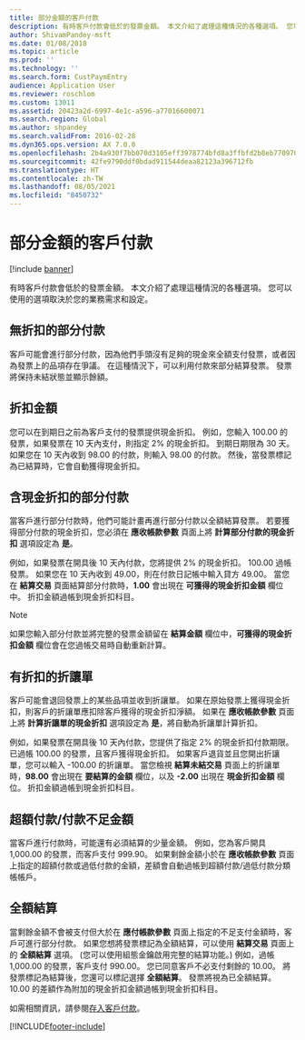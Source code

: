 ```yaml
---
title: 部分金額的客戶付款
description: 有時客戶付款會低於的發票金額。 本文介紹了處理這種情況的各種選項。 您可以使用的選項取決於您的業務需求和設定。
author: ShivamPandey-msft
ms.date: 01/08/2018
ms.topic: article
ms.prod: ''
ms.technology: ''
ms.search.form: CustPaymEntry
audience: Application User
ms.reviewer: roschlom
ms.custom: 13011
ms.assetid: 20423a2d-6997-4e1c-a596-a77016600071
ms.search.region: Global
ms.author: shpandey
ms.search.validFrom: 2016-02-28
ms.dyn365.ops.version: AX 7.0.0
ms.openlocfilehash: 2b4a930f7bb070d3105eff3978774bfd8a3ffbfd2b8eb77097028411da619c64
ms.sourcegitcommit: 42fe9790ddf0bdad911544deaa82123a396712fb
ms.translationtype: HT
ms.contentlocale: zh-TW
ms.lasthandoff: 08/05/2021
ms.locfileid: "8450732"
---
```

# <a name="customer-payments-for-a-partial-amount"></a>部分金額的客戶付款

[!include [banner](../includes/banner.md)]

有時客戶付款會低於的發票金額。 本文介紹了處理這種情況的各種選項。 您可以使用的選項取決於您的業務需求和設定。

## <a name="partial-payment-with-no-discount"></a>無折扣的部分付款

客戶可能會進行部分付款，因為他們手頭沒有足夠的現金來全額支付發票，或者因為發票上的品項存在爭議。 在這種情況下，可以利用付款來部分結算發票。 發票將保持未結狀態並顯示餘額。

## <a name="discount-amounts"></a>折扣金額
您可以在到期日之前為客戶支付的發票提供現金折扣。 例如，您輸入 100.00 的發票，如果發票在 10 天內支付，則指定 2% 的現金折扣。 到期日期限為 30 天。 如果您在 10 天內收到 98.00 的付款，則輸入 98.00 的付款。 然後，當發票標記為已結算時，它會自動獲得現金折扣。

## <a name="partial-payments-with-cash-discounts"></a>含現金折扣的部分付款
當客戶進行部分付款時，他們可能計畫再進行部分付款以全額結算發票。 若要獲得部分付款的現金折扣，您必須在 **應收帳款參數** 頁面上將 **計算部分付款的現金折扣** 選項設定為 **是**。 

例如，如果發票在開具後 10 天內付款，您將提供 2% 的現金折扣。 100.00 過帳發票。 如果您在 10 天內收到 49.00，則在付款日記帳中輸入貸方 49.00。 當您在 **結算交易** 頁面結算部分付款時，**1.00** 會出現在 **可獲得的現金折扣金額** 欄位中。 折扣金額過帳到現金折扣科目。 

> [!NOTE] 
> 如果您輸入部分付款並將完整的發票金額留在 **結算金額** 欄位中，**可獲得的現金折扣金額** 欄位會在您過帳交易時自動重新計算。

## <a name="credit-notes-with-discounts"></a>有折扣的折讓單
客戶可能會退回發票上的某些品項並收到折讓單。 如果在原始發票上獲得現金折扣，則客戶的折讓單應扣除客戶獲得的現金折扣淨額。 如果在 **應收帳款參數** 頁面上將 **計算折讓單的現金折扣** 選項設定為 **是**，將自動為折讓單計算折扣。 

例如，如果發票在開具後 10 天內付款，您提供了指定 2% 的現金折扣付款期限。 已過帳 100.00 的發票，且客戶獲得現金折扣。 如果客戶退貨並且您開出折讓單，您可以輸入 -100.00 的折讓單。 當您檢視 **結算未結交易** 頁面上的折讓單時，**98.00** 會出現在 **要結算的金額** 欄位，以及 **-2.00** 出現在 **現金折扣金額** 欄位。 折扣金額過帳到現金折扣科目。

## <a name="overpaymentunderpayment-amounts"></a>超額付款/付款不足金額
當客戶進行付款時，可能還有必須結算的少量金額。 例如，您為客戶開具 1,000.00 的發票，而客戶支付 999.90。 如果剩餘金額小於在 **應收帳款參數** 頁面上指定的超額付款或過低付款的金額，差額會自動過帳到超額付款/過低付款分類帳帳戶。

## <a name="full-settlement"></a>全額結算
當剩餘金額不會被支付但大於在 **應付帳款參數** 頁面上指定的不足支付金額時，客戶可進行部分付款。 如果您想將發票標記為全額結算，可以使用 **結算交易** 頁面上的 **全額結算** 選項。 (您可以使用組態金鑰啟用完整的結算功能。) 例如，過帳 1,000.00 的發票，客戶支付 990.00。 您已同意客戶不必支付剩餘的 10.00。 將發票標記為結算後，您還可以標記選擇 **全額結算**。 發票將視為已全額結算。 10.00 的差額作為附加的現金折扣金額過帳到現金折扣科目。


如需相關資訊，請參閱[存入客戶付款](tasks/deposit-customer-payments.md)。


[!INCLUDE[footer-include](../../includes/footer-banner.md)]